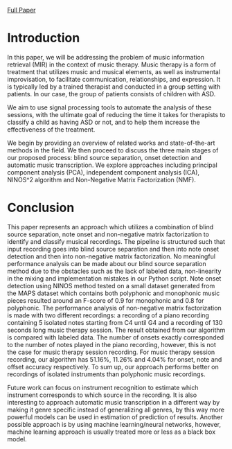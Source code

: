 [Full Paper](ARINA%20Paper.pdf)


# Introduction

In this paper, we will be addressing the problem of music information
retrieval (MIR) in the context of music therapy. Music therapy is a form
of treatment that utilizes music and musical elements, as well as
instrumental improvisation, to facilitate communication, relationships,
and expression. It is typically led by a trained therapist and conducted
in a group setting with patients. In our case, the group of patients
consists of children with ASD.

We aim to use signal processing tools to automate the analysis of these
sessions, with the ultimate goal of reducing the time it takes for
therapists to classify a child as having ASD or not, and to help them
increase the effectiveness of the treatment.

We begin by providing an overview of related works and state-of-the-art
methods in the field. We then proceed to discuss the three main stages
of our proposed process: blind source separation, onset detection and
automatic music transcription. We explore approaches including principal
component analysis (PCA), independent component analysis (ICA),
NINOS^2 algorithm and Non-Negative Matrix Factorization (NMF).

# Conclusion 

This paper represents an approach which utilizes a combination of blind
source separation, note onset and non-negative matrix factorization to
identify and classify musical recordings. The pipeline is structured
such that input recording goes into blind source separation and then
into note onset detection and then into non-negative matrix
factorization. No meaningful performance analysis can be made about our
blind source separation method due to the obstacles such as the lack of
labeled data, non-linearity in the mixing and implementation mistakes in
our Python script. Note onset detection using NINOS method tested on a
small dataset generated from the MAPS dataset which contains both
polyphonic and monophonic music pieces resulted around an F-score of 0.9
for monophonic and 0.8 for polyphonic. The performance analysis of
non-negative matrix factorization is made with two different recordings:
a recording of a piano recording containing 5 isolated notes starting
from C4 until G4 and a recording of 130 seconds long music therapy
session. The result obtained from our algorithm is compared with labeled
data. The number of onsets exactly corresponded to the number of notes
played in the piano recording, however, this is not the case for music
therapy session recording. For music therapy session recording, our
algorithm has 51.16%, 11.26% and 4.04% for onset, note and offset
accuracy respectively. To sum up, our approach performs better on
recordings of isolated instruments than polyphonic music recordings.

Future work can focus on instrument recognition to estimate which
instrument corresponds to which source in the recording. It is also
interesting to approach automatic music transcription in a different way
by making it genre specific instead of generalizing all genres, by this
way more powerful models can be used in estimation of prediction of
results. Another possible approach is by using machine learning/neural
networks, however, machine learning approach is usually treated more or
less as a black box model.
